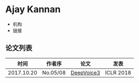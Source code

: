 # Ajay Kannan

- 机构
- 链接

## 论文列表

| 时间 | 作者序 | 论文 | 发表 |
|:-:|:-:|---|---|
| 2017.10.20 | No.05/08 | [DeepVoice3](../Models/TTS2_Acoustic/2017.10.20_DeepVoice3.md) | ICLR 2018 |